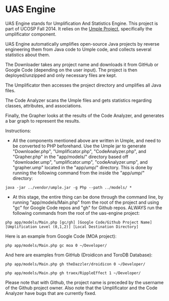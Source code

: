 UAS Engine
==========

UAS Engine stands for Umplification And Statistics Engine. This project is part of UCOSP Fall 2014. It relies on the [Umple Project](http://www.umple.org), specifically the umplificator component.

UAS Engine automatically umplifies open-source Java projects by reverse engineering them from Java code to Umple code, and collects several statistics about them.

The Downloader takes any project name and downloads it from GitHub or Google Code (depending on the user input). The project is then deployed/unzipped and only necessary files are kept.

The Umplificator then accesses the project directory and umplifies all Java files.

The Code Analyzer scans the Umple files and gets statistics regarding classes, attributes, and associations.

Finally, the Grapher looks at the results of the Code Analyzer, and generates a bar graph to represent the results.

Instructions:
- All the components mentioned above are written in Umple, and need to be converted to PHP beforehand. Use the Umple jar to generate "Downloader.php", "Umplificator.php", "CodeAnalyzer.php", and "Grapher.php" in the "app/models/" directory based off "downloader.ump", "umplificator.ump", "codeAnalyzer.ump", and "grapher.ump" located in the "app/ump/" directory. This is done by running the following command from the inside the "app/ump/" directory:
```
java -jar ../vendor/umple.jar -g Php --path ../models/ *
```
- At this stage, the entire thing can be done through the command line, by running "app/models/Main.php" from the root of the project and using "gc" for Google Code repos and "gh" for Github repos. ALWAYS run the following commands from the root of the uas-engine project:

```
php app/models/Main.php [gc/gh] [Google Code/Github Project Name] [Umplification Level (0,1,2)] [Local Destination Directory]
```

Here is an example from Google Code (MOA project):
```
php app/models/Main.php gc moa 0 ~/Developer/
```

And here are examples from GitHub (Droidicon and ToroDB Database):
```
php app/models/Main.php gh theDazzler/droidicon 0 ~/Developer/
```
```
php app/models/Main.php gh traex/RippleEffect 1 ~/Developer/
```
Please note that with Github, the project name is preceded by the username of the Github project owner.
Also note that the Umplificator and the Code Analyzer have bugs that are currently fixed.